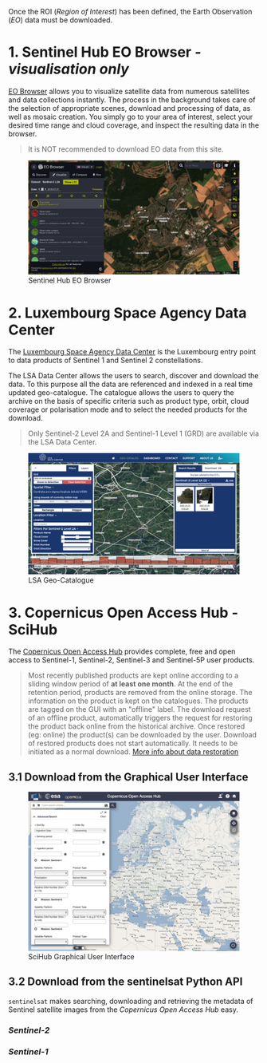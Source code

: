 Once the ROI (*Region of Interest*) has been defined, the Earth Observation (*EO*) data must be downloaded. 


# 1. Sentinel Hub EO Browser *- visualisation only*

[EO Browser](https://www.sentinel-hub.com/explore/eobrowser/) allows you to visualize satellite data from numerous satellites and data collections instantly. The process in the background takes care of the selection of appropriate scenes, download and processing of data, as well as mosaic creation. You simply go to your area of interest, select your desired time range and cloud coverage, and inspect the resulting data in the browser.

> <i class="fas fa-exclamation-triangle"></i> It is NOT recommended to download EO data from this site.

<figure class="image">
  <img src="figures/eo_browser.png" alt="LSA Geo-Catalog" width="800">
  <figcaption>Sentinel Hub EO Browser</figcaption>
</figure>



# 2. Luxembourg Space Agency Data Center

The [Luxembourg Space Agency Data Center](https://collgs.lu)  is the Luxembourg entry point to data products of Sentinel 1 and Sentinel 2 constellations.

The LSA Data Center allows the users to search, discover and download the data. To this purpose all the data are referenced and indexed in a real time updated geo-catalogue. The catalogue allows the users to query the archive on the basis of specific criteria such as product type, orbit, cloud coverage or polarisation mode and to select the needed products for the download.

> <i class="fas fa-exclamation-triangle"></i> Only Sentinel-2 Level 2A and Sentinel-1 Level 1 (GRD) are available via the LSA Data Center. 

<figure class="image">
  <img src="figures/lsa_geoportail.png" alt="LSA Geo-Catalog" width="800">
  <figcaption>LSA Geo-Catalogue</figcaption>
</figure>

# 3. Copernicus Open Access Hub - SciHub

The [Copernicus Open Access Hub](https://scihub.copernicus.eu) provides complete, free and open access to Sentinel-1, Sentinel-2, Sentinel-3 and Sentinel-5P user products.

> <i class="fas fa-exclamation-triangle"></i> Most recently published products are kept online according to a sliding window period of **at least one month**. At the end of the retention period, products are removed from the online storage. The information on the product is kept on the catalogues. The products are tagged on the GUI with an "offline" label. The download request of an offline product, automatically triggers the request for restoring the product back online from the historical archive. Once restored (eg: online) the product(s) can be downloaded by the user. Download of restored products does not start automatically. It needs to be initiated as a normal download. [More info about data restoration](https://scihub.copernicus.eu/userguide/DataRestoration)


## 3.1 Download from the Graphical User Interface


<figure class="image">
  <img src="figures/scihub_ui.png" alt="SciHub Graphical User Interface" width="800">
  <figcaption>SciHub Graphical User Interface</figcaption>
</figure>


## 3.2 Download from the sentinelsat Python API

`sentinelsat` makes searching, downloading and retrieving the metadata of Sentinel satellite images from the *Copernicus Open Access Hub* easy.

### *Sentinel-2*

<a href="https://nicolasdeffense.github.io/eo-toolbox/notebooks/2_EO_data_download/S2_data_download.html"> <i class="fas fa-eye fa-lg"></i></a>
<a href="https://nicolasdeffense.github.io/eo-toolbox/notebooks/2_EO_data_download/S2_data_download.ipynb"> <i class="fas fa-download fa-lg"></i></a>

### *Sentinel-1*

<a href="https://nicolasdeffense.github.io/eo-toolbox/notebooks/2_EO_data_download/S1_data_download.html"> <i class="fas fa-eye fa-lg"></i></a>
<a href="https://nicolasdeffense.github.io/eo-toolbox/notebooks/2_EO_data_download/S1_data_download.ipynb"> <i class="fas fa-download fa-lg"></i></a>
